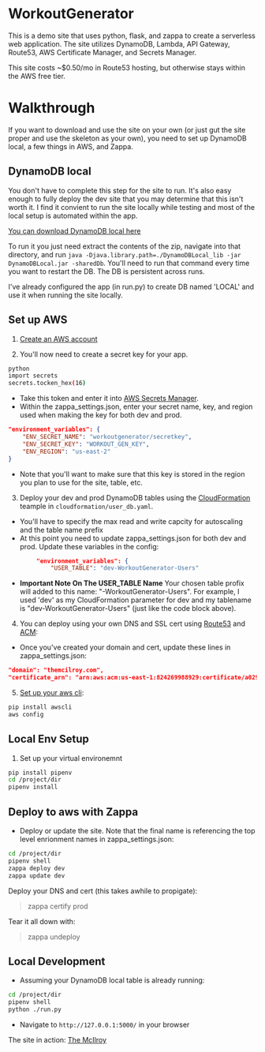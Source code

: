 # WorkoutGenerator

This is a demo site that uses python, flask, and zappa to create a serverless web application. The site utilizes DynamoDB, Lambda, API Gateway, Route53, AWS Certificate Manager, and Secrets Manager.

This site costs ~$0.50/mo in Route53 hosting, but otherwise stays within the AWS free tier. 

# Walkthrough

If you want to download and use the site on your own (or just gut the site proper and use the skeleton as your own), you need to set up DynamoDB local, a few things in AWS, and Zappa.

## DynamoDB local

You don't have to complete this step for the site to run. It's also easy enough to fully deploy the dev site that you may determine that this isn't worth it. I find it convient to run the site locally while testing and most of the local setup is automated within the app.

[You can download DynamoDB local here](https://docs.aws.amazon.com/amazondynamodb/latest/developerguide/DynamoDBLocal.DownloadingAndRunning.html)

To run it you just need extract the contents of the zip, navigate into that directory, and run `java -Djava.library.path=./DynamoDBLocal_lib -jar DynamoDBLocal.jar -sharedDb`. You'll need to run that command every time you want to restart the DB. The DB is persistent across runs.

I've already configured the app (in run.py) to create DB named 'LOCAL' and use it when running the site locally.

## Set up AWS

1. [Create an AWS account](https://aws.amazon.com/premiumsupport/knowledge-center/create-and-activate-aws-account/)

2. You'll now need to create a secret key for your app.

```bash
python
import secrets
secrets.tocken_hex(16)
```

- Take this token and enter it into [AWS Secrets Manager](https://docs.aws.amazon.com/secretsmanager/latest/userguide/tutorials_basic.html).
- Within the zappa_settings.json, enter your secret name, key, and region used when making the key for both dev and prod.

```json
"environment_variables": {
    "ENV_SECRET_NAME": "workoutgenerator/secretkey",
    "ENV_SECRET_KEY": "WORKOUT_GEN_KEY",
    "ENV_REGION": "us-east-2"
}
```

- Note that you'll want to make sure that this key is stored in the region you plan to use for the site, table, etc.

3. Deploy your dev and prod DynamoDB tables using the [CloudFormation](https://docs.aws.amazon.com/AWSCloudFormation/latest/UserGuide/cfn-using-console.html) teample in `cloudformation/user_db.yaml`.

- You'll have to specify the max read and write capcity for autoscaling and the table name prefix
- At this point you need to update zappa_settings.json for both dev and prod. Update these variables in the config:

```json
        "environment_variables": {
            "USER_TABLE": "dev-WorkoutGenerator-Users"
```

- **Important Note On The USER_TABLE Name** Your chosen table profix will added to this name: "-WorkoutGenerator-Users". For example, I used 'dev' as my CloudFormation parameter for dev and my tablename is "dev-WorkoutGenerator-Users" (just like the code block above).

4. You can deploy using your own DNS and SSL cert using [Route53](https://docs.aws.amazon.com/Route53/latest/DeveloperGuide/getting-started.html) and [ACM](https://docs.aws.amazon.com/acm/latest/userguide/gs-acm-request-public.html):

- Once you've created your domain and cert, update these lines in zappa_settings.json:

```json
"domain": "themcilroy.com",
"certificate_arn": "arn:aws:acm:us-east-1:824269988929:certificate/a029b88f-a7f8-40a4-bd09-3a49787d4c73"
```

5. [Set up your aws cli](https://docs.aws.amazon.com/cli/latest/userguide/cli-chap-getting-started.html):

```bash
pip install awscli
aws config
```

## Local Env Setup

1. Set up your virtual environemnt

```bash
pip install pipenv
cd /project/dir
pipenv install
```

## Deploy to aws with Zappa

- Deploy or update the site. Note that the final name is referencing the top level enrionment names in zappa_settings.json:

```bash
cd /project/dir
pipenv shell
zappa deploy dev
zappa update dev
```

Deploy your DNS and cert (this takes awhile to propigate):
> zappa certify prod

Tear it all down with:
> zappa undeploy

## Local Development

- Assuming your DynamoDB local table is already running:

```bash
cd /project/dir
pipenv shell
python ./run.py
```

- Navigate to `http://127.0.0.1:5000/` in your browser

The site in action: [The McIlroy](https://themcilroy.com/)